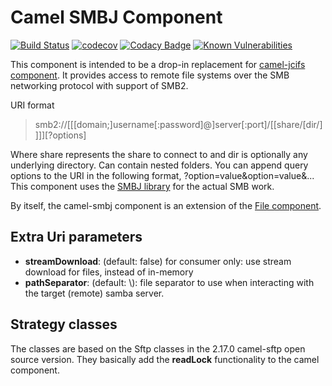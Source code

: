 Camel SMBJ Component
=========================

[![Build Status](https://travis-ci.org/jborza/camel-smbj.svg?branch=master)](https://travis-ci.org/jborza/camel-smbj) 
[![codecov](https://codecov.io/gh/jborza/camel-smbj/branch/master/graph/badge.svg)](https://codecov.io/gh/jborza/camel-smbj)
[![Codacy Badge](https://api.codacy.com/project/badge/Grade/ea681a23c98d4b1db9d8322393eabb17)](https://www.codacy.com/app/jborza/camel-smbj?utm_source=github.com&amp;utm_medium=referral&amp;utm_content=jborza/camel-smbj&amp;utm_campaign=Badge_Grade)
[![Known Vulnerabilities](https://snyk.io/test/github/jborza/camel-smbj/badge.svg?targetFile=pom.xml)](https://snyk.io/test/github/jborza/camel-smbj?targetFile=pom.xml)

This component is intended to be a drop-in replacement for [camel-jcifs component](http://camel.apache.org/jcifs.html).
It provides access to remote file systems over the SMB networking protocol with support of SMB2.

URI format

>   smb2://[[[domain;]username[:password]@]server[:port]/[[share/[dir/]]]][?options]

Where share represents the share to connect to and dir is optionally any underlying directory. Can contain nested folders.
You can append query options to the URI in the following format, ?option=value&option=value&...
This component uses the [SMBJ library](https://github.com/hierynomus/smbj) for the actual SMB work.


By itself, the camel-smbj component is an extension of the [File component](http://camel.apache.org/file2.html).

## Extra Uri parameters

* **streamDownload**: (default: false) for consumer only: use stream download for files, instead of in-memory
* **pathSeparator**: (default: \\): file separator to use when interacting with the target (remote) samba server.

## Strategy classes
The classes are based on the Sftp classes in the 2.17.0 camel-sftp open source version. They basically add the
 **readLock** functionality to the camel component.
